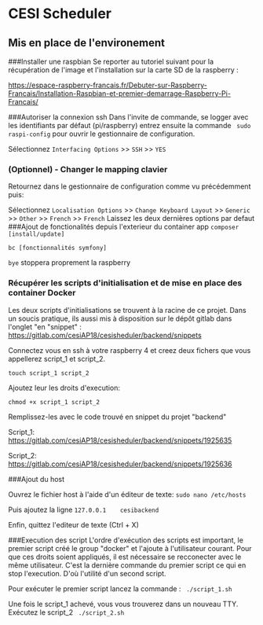 # CESI Scheduler 

## Mis en place de l'environement

###Installer une raspbian
Se reporter au tutoriel suivant pour la récupération de l'image et l'installation sur la carte SD de la raspberry : 

https://espace-raspberry-francais.fr/Debuter-sur-Raspberry-Francais/Installation-Raspbian-et-premier-demarrage-Raspberry-Pi-Francais/


###Autoriser la connexion ssh
Dans l'invite de commande, se logger avec les identifiants par défaut (pi/raspberry)
entrez ensuite la commande ```` sudo raspi-config```` pour ouvrir le gestionnaire de configuration.

Sélectionnez ````Interfacing Options```` >> ````SSH```` >> ````YES```` 

### (Optionnel) - Changer le mapping clavier
Retournez dans le gestionnaire de configuration comme vu précédemment puis: 

Sélectionnez ````Localisation Options```` >> ````Change Keyboard Layout```` >> ````Generic```` >> ````Other```` >> ````French```` >> ````French```` 
Laissez les deux dernières options par defaut
###Ajout de fonctionalités depuis l'exterieur du container app
```composer [install/update]```  

```bc [fonctionnalités symfony]``` 

```bye``` stoppera proprement la raspberry 


### Récupérer les scripts d'initialisation et de mise en place des container Docker
   
Les deux scripts d'initialisations se trouvent à la racine de ce projet. 
Dans un soucis pratique, ils aussi mis à disposition sur le dépôt gitlab dans l'onglet "en "snippet" : https://gitlab.com/cesiAP18/cesisheduler/backend/snippets   


Connectez vous en ssh à votre raspberry 4 et creez deux fichers que vous appellerez script_1 et script_2.

```touch script_1 script_2```

Ajoutez leur les droits d'execution:

```chmod +x script_1 script_2```


Remplissez-les avec le code trouvé en snippet du projet "backend"

Script_1: https://gitlab.com/cesiAP18/cesisheduler/backend/snippets/1925635

Script_2: https://gitlab.com/cesiAP18/cesisheduler/backend/snippets/1925636


###Ajout du host

Ouvrez le fichier host à l'aide d'un éditeur de texte:
```sudo nano /etc/hosts```

Puis ajoutez la ligne ```127.0.0.1    cesibackend```

Enfin, quittez l'editeur de texte (Ctrl + X)


###Execution des script
L'ordre d'exécution des scripts est important, le premier script créé le group "docker" et l'ajoute à l'utilisateur courant. 
Pour que ces droits soient appliqués, il est nécessaire se recconecter avec le même utilisateur.
C'est la dernière commande du premier script ce qui en stop l'execution. 
D'où l'utilité d'un second script.

Pour exécuter le premier script lancez la commande :
```` ./script_1.sh````

Une fois le script_1 achevé, vous vous trouverez dans un nouveau TTY.
Exécutez le script_2
```` ./script_2.sh````

